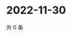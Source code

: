 # 2022-11-30

共 0 条

<!-- BEGIN WEIBO -->
<!-- 最后更新时间 Wed Nov 30 2022 00:22:12 GMT+0800 (China Standard Time) -->

<!-- END WEIBO -->
